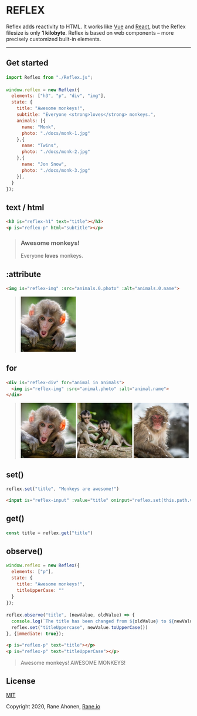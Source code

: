 # REFLEX

Reflex adds reactivity to HTML. It works like [Vue](https://vuejs.org) and [React](https://reactjs.org/), but the Reflex filesize is only **1 kilobyte**. Reflex is based on web components – more precisely customized built-in elements.

---

  

## Get started

```javascript
import Reflex from "./Reflex.js";

window.reflex = new Reflex({
  elements: ["h3", "p", "div", "img"],
  state: {
    title: "Awesome monkeys!",
    subtitle: "Everyone <strong>loves</strong> monkeys.",
    animals: [{
      name: "Monk",
      photo: "./docs/monk-1.jpg"
    },{
      name: "Twins",
      photo: "./docs/monk-2.jpg"
    },{
      name: "Jon Snow",
      photo: "./docs/monk-3.jpg"
    }],
  }
});
```

  

## text / html

```html
<h3 is="reflex-h1" text="title"></h3>
<p is="reflex-p" html="subtitle"></p>
```

> ### Awesome monkeys!
>
> Everyone **loves** monkeys.
>

  

## :attribute

```html
<img is="reflex-img" :src="animals.0.photo" :alt="animals.0.name">
```

> ![Monk](./docs/monk-1.jpg) 
>

  

## for

```html
<div is="reflex-div" for="animal in animals">
  <img is="reflex-img" :src="animal.photo" :alt="animal.name">
</div>
```

> ![Monk](./docs/monk-1.jpg) ![Twins](./docs/monk-2.jpg) ![Jon Snow](./docs/monk-3.jpg) 
>

  

## set()

```javascript
reflex.set("title", "Monkeys are awesome!")
```

```html
<input is="reflex-input" :value="title" oninput="reflex.set(this.path.value, this.value)">
```

  

## get()

```javascript
const title = reflex.get("title")
```

  

## observe()

```javascript
window.reflex = new Reflex({
  elements: ["p"],
  state: {
    title: "Awesome monkeys!",
    titleUpperCase: ""
  }
});

reflex.observe("title", (newValue, oldValue) => {
  console.log(`The title has been changed from ${oldValue} to ${newValue}.`);
  reflex.set("titleUppercase", newValue.toUpperCase())
}, {immediate: true});
```

```html
<p is="reflex-p" text="title"></p>
<p is="reflex-p" text="titleUpperCase"></p>
```

> Awesome monkeys!
> AWESOME MONKEYS!

  

## License

[MIT](http://opensource.org/licenses/MIT)

Copyright 2020, Rane Ahonen, [Rane.io](https://rane.io)
